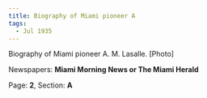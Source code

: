 ```yaml
---  
title: Biography of Miami pioneer A  
tags:  
  - Jul 1935  
---  
```

  
Biography of Miami pioneer A. M. Lasalle. [Photo]  
  
Newspapers: **Miami Morning News or The Miami Herald**  
  
Page: **2**, Section: **A** 
